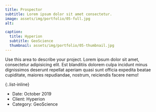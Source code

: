 ```yaml
---
title: Prospector
subtitle: Lorem ipsum dolor sit amet consectetur.
image: assets/img/portfolio/05-full.jpg
alt: 

caption:
  title: Hyperion
  subtitle: GeoScience
  thumbnail: assets/img/portfolio/05-thumbnail.jpg
---
```

Use this area to describe your project. Lorem ipsum dolor sit amet, consectetur adipisicing elit. Est blanditiis dolorem culpa incidunt minus dignissimos deserunt repellat aperiam quasi sunt officia expedita beatae cupiditate, maiores repudiandae, nostrum, reiciendis facere nemo!

{:.list-inline}
- Date: October 2019
- Client: Hyperion
- Category: GeoScience

